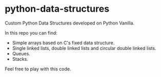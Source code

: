 # python-data-structures

Custom Python Data Structures developed on Python Vanilla.

In this repo you can find:
- Simple arrays based on C's fixed data structure.
- Single linked lists, double linked lists and circular double linked lists.
- Queues.
- Stacks.

Feel free to play with this code.
